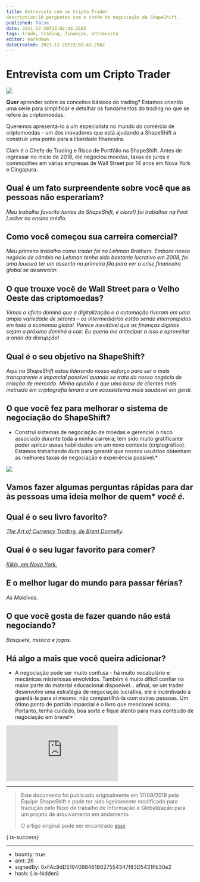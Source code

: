 ```yaml
---
title: Entrevista com um Cripto Trader
description:10 perguntas com o chefe de negociação da ShapeShift.
published: false
date: 2021-12-20T23:02:43.258Z
tags: trade, trading, finanças, entrevista
editor: markdown
dateCreated: 2021-12-20T23:02:43.258Z
---
```


# Entrevista com um Cripto Trader

![](https://assets.website-files.com/5e9a09610b7dce71f87f7f17/5e9f556c27aa0f8ecda4f065_1_fX_WmGwl45iZ2yCZgilQ7A.png)

**Quer** aprender sobre os conceitos básicos do trading? Estamos criando uma série para simplificar e detalhar os fundamentos do trading no que se refere às criptomoedas.

Queremos apresentá-lo a um especialista no mundo do comércio de criptomoedas - um dos inovadores que está ajudando a ShapeShift a construir uma ponte para a liberdade financeira.

Clark é o Chefe de Trading e Risco de Portfólio na ShapeShift. Antes de ingressar no início de 2018, ele negociou moedas, taxas de juros e commodities em várias empresas de Wall Street por 14 anos em Nova York e Cingapura.

## **Qual é um fato surpreendente sobre você que as pessoas não esperariam?**

*Meu trabalho favorito (antes da ShapeShift, é claro!) foi trabalhar na Foot Locker no ensino médio.*

## Como você começou sua carreira comercial?

*Meu primeiro trabalho como trader foi no Lehman Brothers. Embora nosso negócio de câmbio no Lehman tenha sido bastante lucrativo em 2008, foi uma loucura ter um assento na primeira fila para ver a crise financeira global se desenrolar.*

## **O que trouxe você de Wall Street para o Velho Oeste das criptomoedas?**

*Vimos o efeito dominó que a digitalização e a automação tiveram em uma ampla variedade de setores – os intermediários estão sendo interrompidos em toda a economia global. Parece inevitável que as finanças digitais sejam o próximo dominó a cair. Eu queria me antecipar a isso e aproveitar a onda da disrupção!*

## Qual é o seu objetivo na ShapeShift?

*Aqui na ShapeShift estou liderando nosso esforço para ser o mais transparente e imparcial possível quando se trata do nosso negócio de criação de mercado. Minha opinião é que uma base de clientes mais instruída em criptografia levará a um ecossistema mais saudável em geral.*

## **O que você fez para melhorar o sistema de negociação do ShapeShift?**

* Construí sistemas de negociação de moedas e gerenciei o risco associado durante toda a minha carreira; tem sido muito gratificante poder aplicar essas habilidades em um novo contexto (criptográfico). Estamos trabalhando duro para garantir que nossos usuários obtenham as melhores taxas de negociação e experiência possível.*

![](https://assets.website-files.com/max/2100/1*UDDSVEk79XI6mfpZoiXUQg.gif)

## Vamos fazer algumas perguntas rápidas para dar às pessoas uma ideia melhor de quem* ***você é.***<br/>

## Qual é o seu livro favorito?

[*The Art of Currency Trading, de Brent Donnelly*](https://www.goodreads.com/book/show/43210755-the-art-of-currency-trading)*.*<br/>

## Qual é o seu lugar favorito para comer?

[*Kikis, em Nova York.*](http://nymag.com/listings/restaurant/kikis/)<br/>

## E o melhor lugar do mundo para passar férias?

*As Maldivas.*

## O que você gosta de fazer quando não está negociando?

*Basquete, música e jogos.*

## **Há algo a mais que você queira adicionar?**

* A negociação pode ser muito confusa - há muito vocabulário e mecânicas misteriosas envolvidos. Também é muito difícil confiar na maior parte do material educacional disponível… afinal, se um trader desenvolve uma estratégia de negociação lucrativa, ele é incentivado a guardá-la para si mesmo, não compartilhá-la com outras pessoas. Um ótimo ponto de partida imparcial é o livro que mencionei acima. Portanto, tenha cuidado, boa sorte e fique atento para mais conteúdo de negociação em breve!*

<iframe allowfullscreen="" frameborder="0" scrolling="auto" src="https://cdn.embedly.com/widgets/media.html?src=https%3A%2F%2Fwww.youtube.com%2Fembed %2FKNFvZjll-xg%3Ffeature%3Doembed&amp;url=http%3A%2F%2Fwww.youtube.com%2Fwatch%3Fv%3DKNFvZjll-xg&amp;image=https%3A%2F%2Fi.ytimg.com%2Fvi%2FKNFvZjll-xg %2Fhqdefault.jpg&amp;key=a19fcc184b9711e1b4764040d3dc5c07&amp;type=text%2Fhtml&amp;schema=youtube"></iframe>

---

> Este documento foi publicado originalmente em 17/09/2019 pela Equipe ShapeShift e pode ter sido ligeiramente modificado para tradução pelo fluxo de trabalho de Informação e Globalização para um projeto de arquivamento em andamento.
>
> O artigo original pode ser encontrado [aqui](https://shapeshift.com/library/interview-with-a-crypto-trader).

{.is-success}

---

- bounty: true
- amt: 26
- signedBy: 0xFAc9dD5194098461B627554347f83D5431Fb30e2
- hash: 
{.is-hidden}
